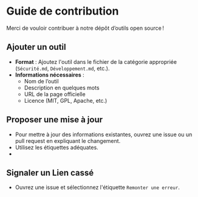 # Guide de contribution

Merci de vouloir contribuer à notre dépôt d’outils open source !

## Ajouter un outil
- **Format** : Ajoutez l'outil dans le fichier de la catégorie appropriée (`Sécurité.md`, `Développement.md`, etc.).
- **Informations nécessaires** :
  - Nom de l’outil
  - Description en quelques mots
  - URL de la page officielle
  - Licence (MIT, GPL, Apache, etc.)

## Proposer une mise à jour
- Pour mettre à jour des informations existantes, ouvrez une issue ou un pull request en expliquant le changement.
- Utilisez les étiquettes adéquates.
- 
## Signaler un Lien cassé
- Ouvrez une issue et sélectionnez l'étiquette `Remonter une erreur`.
